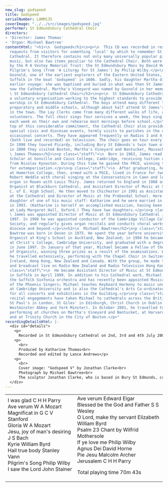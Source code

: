 ```yaml
---
new_slug: godspeed
title: Godspeed
serialNumber: LAMM135
coverImage: "../../src/images/godspeed.jpg"
performer: St Edmundsbury Cathedral Choir
directors:
- 'Director: James Thomas'
- 'Organ: Michael Bawtree'
contentHtml: "<h1>\n  Godspeed</h1>\n<p>\n  This CD was recorded in response to many
  requests from visitors for something 'local' by which to remember St Edmundsbury
  Cathedral. It therefore contains not only many universally popular pieces of choral
  music, but also two items peculiar to the Cathedral Choir. Both were commissioned
  by the R A Vestey Memorial Trust: the St Edmundsbury Mass by David Horne and the
  Pilgrim's Song (from 'A Liturgy for St James') by Philip Wilby.</p>\n<p>\n  Bartholomew
  Gosnold, one of the earliest explorers of the Eastern United States, sailed from
  Suffolk in the boat 'Godspeed' in 1606. Sadly, his daughter Martha died before an
  earlier voyage: she was baptised and buried in what was then St James's Church,
  now the Cathedral. Martha's Vineyard was named by Gosnold in her memory.</p>\n<h2>\n
  \ St Edmundsbury Cathedral Choir</h2>\n<p>\n  St Edmundsbury Cathedral Choir is
  a voluntary organisation working to the highest standards to provide music for the
  worship in St Edmundsbury Cathedral. The boys attend many different local primary,
  preparatory and middle schools, although about half attend St James's Middle School
  in the town. The Lay Clerks come from many different walks of life, and all are
  volunteers. The full choir sings four services a week, the boys sing an extra one
  each week on their own and rehearse most mornings before school.</p>\n<p>\n  On
  top of this considerable commitment, the Cathedral Choir also provides music for
  special civic and diocesan events, termly visits to parishes in the diocese, and
  occasional concerts. They have appeared frequently on Radios 3 and 4, and broadcast
  (both live and recorded) on television. The choir goes on tour every two years.
  In 1998 they toured Picardy, including Bury St Edmunds's twin town of Compi\x8Fgne;
  in 2000 they visited Boston, Martha's Vineyard and Nantucket, Massachusetts.</p>\n<h2>\n
  \ James Thomas</h2>\n<p class=\"staff\">\n  Born in 1963, James read music as Organ
  Scholar at Gonville and Caius College, Cambridge, receiving tuition on the organ
  from Nicolas Kynaston. During this time he gained the FRCO, winning the Dixon prize
  for extemporisation.</p>\n<p class=\"staff\">\n  After graduating, he spent a year
  at Homerton College, then, armed with a PGCE, lived in France for two years, assisting
  Robert Weddle with choral singing at the Conservatoire in Caen and learning the
  organ in Rouen with Louis Thiry. James returned to England in 1988 as Assistant
  Organist at Blackburn Cathedral, and Assistant Director of Music at St Wilfrid's
  C. of E. High School. He then moved to Chichester in 1991 as Assistant Organist
  at the Cathedral and Director of Music at the Prebendal School. Here he met the
  daughter of one of his music staff: Katharine and he were married in the Cathedral
  in 1993. (Katharine is herself an accomplished musician, having been Organ Scholar
  at Lady Margaret Hall, Oxford.) They have two daughters.</p>\n<p class=\"staff\">\n
  \ James was appointed Director of Music at St Edmundsbury Cathedral in September
  1997. In 1998 he was appointed conductor of the Cambridge Village Colleges Choral
  Society, and regularly gives organ recitals and conducts choral workshops in the
  diocese and beyond.</p>\n<h2>\n  Michael Bawtree</h2>\n<p class=\"staff\">\n  Michael
  Bawtree was born in Devon in 1975. He spent the year before university as Assistant
  Organist at King's School in Auckland, New Zealand; in 1994 he became Organ Scholar
  at Christ's College, Cambridge University, and graduated with a degree in music
  in June 1997. In January of that year, Michael became a Fellow of the Royal College
  of Organists, winning three prizes as a result of the examinations. Whilst in Cambridge
  he travelled extensively, performing with the Chapel Choir in Switzerland, France,
  Ireland, Hong Kong, New Zealand and Canada. With the group, he made three CD recordings
  and broadcast live on Radio New Zealand and Radio Television Hong Kong.</p>\n<p
  class=\"staff\">\n  He became Assistant Director of Music at St Edmundsbury Cathedral
  in Suffolk in April 1999. In addition to his Cathedral work, Michael has conducted
  the Suffolk Sinfonia orchestra and has recently been appointed Musical Director
  of the Phoenix Singers; Michael teaches Keyboard Harmony to music undergraduates
  at Cambridge University and is also the Cathedral's Arts Co-ordinator, responsible
  for all concerts and exhibitions in the building.</p>\n<p class=\"staff\">\n  Solo
  recital engagements have taken Michael to cathedrals across the British Isles (including
  St Paul's in London, St Giles' in Edinburgh, Christ Church in Dublin as well as
  Westminster Abbey and York Minster). In October 2001, he travelled to New England,
  performing at churches on Martha's Vineyard and Nantucket, at Harvard University
  and at Trinity Church in the City of Boston.</p>"
recordingDetailsHtml: |-
  <div id="details">
    <p>
      Recorded in St Edmundsbury Cathedral on 2nd, 3rd and 4th July 2001 by kind permission of the Dean and Chapter.</p>
    <p>
      <br>
      Produced by Katharine Thomas<br>
      Recorded and edited by Lance Andrews</p>
    <p>
      <br>
      Cover image: "Godspeed V" by Jonathan Clarke<br>
      Photograph by Michael Bawtree<br>
      The sculptor Jonathan Clarke, who is based in Bury St Edmunds, created the image on the cover, Godspeed V, from cast aluminium. The Cathedral acquired it in 2001, with the assistance of a grant from the Jerusalem Trust.</p>
  </div>
---
```


<table class="tracktable">
  <tbody>
    <tr>
      <td class="column1">
        I was glad <span class="composer">C H H Parry</span><br>
        Ave verum<span class="composer"> W A Mozart</span><br>
        Magnificat in G <span class="composer">C V Stanford</span><br>
        Gloria<span class="composer"> W A Mozart</span><br>
        Jesu, joy of man's desiring <span class="composer">J S Bach</span><br>
        Kyrie <span class="composer">William Byrd</span><br>
        Hail true body <span class="composer">Stanley Vann</span><br>
        Pilgrim's Song <span class="composer">Philip Wilby</span><br>
        I saw the Lord <span class="composer">John Stainer </span><br>
         </td>
      <td class="column2">
        Ave verum <span class="composer">Edward Elgar</span><br>
        Blessed be the God and Father <span class="composer">S S Wesley</span><br>
        O Lord, make thy servant Elizabeth <span class="composer">William Byrd</span><br>
        Psalm 23 <span class="composer">Chant by Wilfrid Mothersole</span><br>
        If ye love me <span class="composer">Philip Wilby</span><br>
        Agnus Dei <span class="composer">David Horne</span><br>
        Pie Jesu <span class="composer">Malcolm Archer</span><br>
        Jerusalem <span class="composer">C H H Parry</span>
        <p>					<span id="playingtime">Total playing time 70m 43s</span></p>
      </td>
    </tr>
  </tbody>
</table>

